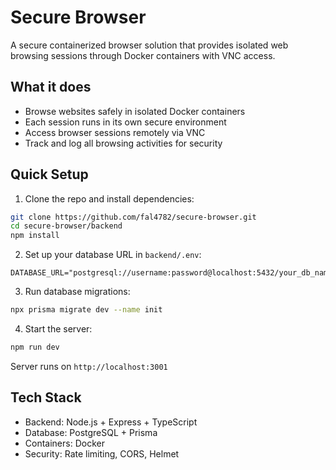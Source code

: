 # Secure Browser

A secure containerized browser solution that provides isolated web browsing sessions through Docker containers with VNC access.

## What it does

- Browse websites safely in isolated Docker containers
- Each session runs in its own secure environment
- Access browser sessions remotely via VNC
- Track and log all browsing activities for security

## Quick Setup

1. Clone the repo and install dependencies:

```bash
git clone https://github.com/fal4782/secure-browser.git
cd secure-browser/backend
npm install
```

2. Set up your database URL in `backend/.env`:

```env
DATABASE_URL="postgresql://username:password@localhost:5432/your_db_name"
```

3. Run database migrations:

```bash
npx prisma migrate dev --name init
```

4. Start the server:

```bash
npm run dev
```

Server runs on `http://localhost:3001`

## Tech Stack

- Backend: Node.js + Express + TypeScript
- Database: PostgreSQL + Prisma
- Containers: Docker
- Security: Rate limiting, CORS, Helmet
